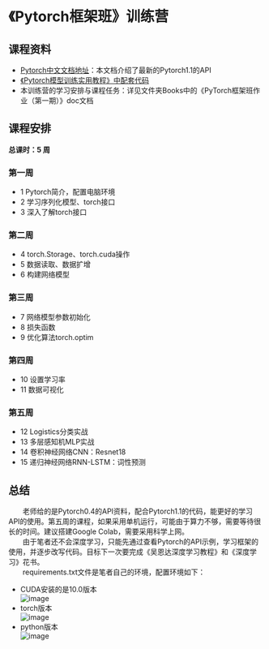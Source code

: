 # 《Pytorch框架班》训练营

## 课程资料
- [Pytorch中文文档地址](https://github.com/zergtant/pytorch-handbook)：本文档介绍了最新的Pytorch1.1的API
- [《Pytorch模型训练实用教程》中配套代码](https://github.com/tensor-yu/PyTorch_Tutorial)
- 本训练营的学习安排与课程任务：详见文件夹Books中的《PyTorch框架班作业（第一期）》doc文档

## 课程安排
**总课时：5 周**

### 第一周
- 1 Pytorch简介，配置电脑环境
- 2 学习序列化模型、torch接口
- 3 深入了解torch接口

### 第二周
- 4 torch.Storage、torch.cuda操作
- 5 数据读取、数据扩增
- 6 构建网络模型

### 第三周
- 7 网络模型参数初始化
- 8 损失函数
- 9 优化算法torch.optim

### 第四周
- 10 设置学习率
- 11 数据可视化 

### 第五周
- 12 Logistics分类实战
- 13 多层感知机MLP实战
- 14 卷积神经网络CNN：Resnet18
- 15 递归神经网络RNN-LSTM：词性预测

## 总结
&emsp;&emsp;老师给的是Pytorch0.4的API资料，配合Pytorch1.1的代码，能更好的学习API的使用。第五周的课程，如果采用单机运行，可能由于算力不够，需要等待很长的时间。建议搭建Google Colab，需要采用科学上网。  
&emsp;&emsp;由于笔者还不会深度学习，只能先通过查看Pytorch的API示例，学习框架的使用，并逐步改写代码。目标下一次要完成《吴恩达深度学习教程》和《深度学习》花书。  
&emsp;&emsp;requirements.txt文件是笔者自己的环境，配置环境如下：  
- CUDA安装的是10.0版本  
![image](https://github.com/Relph1119/Pytorch-Camp/raw/master/screenshots/cuda_version.png)
- torch版本  
![image](https://github.com/Relph1119/Pytorch-Camp/raw/master/screenshots/test_torch.png)
- python版本  
![image](https://github.com/Relph1119/Pytorch-Camp/raw/master/screenshots/python_version.png)